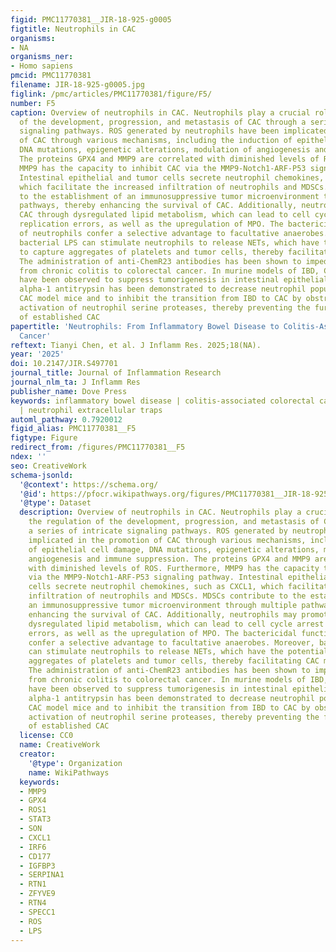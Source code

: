 ```yaml
---
figid: PMC11770381__JIR-18-925-g0005
figtitle: Neutrophils in CAC
organisms:
- NA
organisms_ner:
- Homo sapiens
pmcid: PMC11770381
filename: JIR-18-925-g0005.jpg
figlink: /pmc/articles/PMC11770381/figure/F5/
number: F5
caption: Overview of neutrophils in CAC. Neutrophils play a crucial role in the regulation
  of the development, progression, and metastasis of CAC through a series of intricate
  signaling pathways. ROS generated by neutrophils have been implicated in the promotion
  of CAC through various mechanisms, including the induction of epithelial cell damage,
  DNA mutations, epigenetic alterations, modulation of angiogenesis and immune suppression.
  The proteins GPX4 and MMP9 are correlated with diminished levels of ROS. Furthermore,
  MMP9 has the capacity to inhibit CAC via the MMP9-Notch1-ARF-P53 signaling pathway.
  Intestinal epithelial and tumor cells secrete neutrophil chemokines, such as CXCL1,
  which facilitate the increased infiltration of neutrophils and MDSCs. MDSCs contribute
  to the establishment of an immunosuppressive tumor microenvironment through multiple
  pathways, thereby enhancing the survival of CAC. Additionally, neutrophils may promote
  CAC through dysregulated lipid metabolism, which can lead to cell cycle arrest and
  replication errors, as well as the upregulation of MPO. The bactericidal functions
  of neutrophils confer a selective advantage to facultative anaerobes. Moreover,
  bacterial LPS can stimulate neutrophils to release NETs, which have the potential
  to capture aggregates of platelets and tumor cells, thereby facilitating CAC metastasis.
  The administration of anti-ChemR23 antibodies has been shown to impede the progression
  from chronic colitis to colorectal cancer. In murine models of IBD, CD177+ neutrophils
  have been observed to suppress tumorigenesis in intestinal epithelial cells. Additionally,
  alpha-1 antitrypsin has been demonstrated to decrease neutrophil populations in
  CAC model mice and to inhibit the transition from IBD to CAC by obstructing the
  activation of neutrophil serine proteases, thereby preventing the further progression
  of established CAC
papertitle: 'Neutrophils: From Inflammatory Bowel Disease to Colitis-Associated Colorectal
  Cancer'
reftext: Tianyi Chen, et al. J Inflamm Res. 2025;18(NA).
year: '2025'
doi: 10.2147/JIR.S497701
journal_title: Journal of Inflammation Research
journal_nlm_ta: J Inflamm Res
publisher_name: Dove Press
keywords: inflammatory bowel disease | colitis-associated colorectal cancer | neutrophil
  | neutrophil extracellular traps
automl_pathway: 0.7920012
figid_alias: PMC11770381__F5
figtype: Figure
redirect_from: /figures/PMC11770381__F5
ndex: ''
seo: CreativeWork
schema-jsonld:
  '@context': https://schema.org/
  '@id': https://pfocr.wikipathways.org/figures/PMC11770381__JIR-18-925-g0005.html
  '@type': Dataset
  description: Overview of neutrophils in CAC. Neutrophils play a crucial role in
    the regulation of the development, progression, and metastasis of CAC through
    a series of intricate signaling pathways. ROS generated by neutrophils have been
    implicated in the promotion of CAC through various mechanisms, including the induction
    of epithelial cell damage, DNA mutations, epigenetic alterations, modulation of
    angiogenesis and immune suppression. The proteins GPX4 and MMP9 are correlated
    with diminished levels of ROS. Furthermore, MMP9 has the capacity to inhibit CAC
    via the MMP9-Notch1-ARF-P53 signaling pathway. Intestinal epithelial and tumor
    cells secrete neutrophil chemokines, such as CXCL1, which facilitate the increased
    infiltration of neutrophils and MDSCs. MDSCs contribute to the establishment of
    an immunosuppressive tumor microenvironment through multiple pathways, thereby
    enhancing the survival of CAC. Additionally, neutrophils may promote CAC through
    dysregulated lipid metabolism, which can lead to cell cycle arrest and replication
    errors, as well as the upregulation of MPO. The bactericidal functions of neutrophils
    confer a selective advantage to facultative anaerobes. Moreover, bacterial LPS
    can stimulate neutrophils to release NETs, which have the potential to capture
    aggregates of platelets and tumor cells, thereby facilitating CAC metastasis.
    The administration of anti-ChemR23 antibodies has been shown to impede the progression
    from chronic colitis to colorectal cancer. In murine models of IBD, CD177+ neutrophils
    have been observed to suppress tumorigenesis in intestinal epithelial cells. Additionally,
    alpha-1 antitrypsin has been demonstrated to decrease neutrophil populations in
    CAC model mice and to inhibit the transition from IBD to CAC by obstructing the
    activation of neutrophil serine proteases, thereby preventing the further progression
    of established CAC
  license: CC0
  name: CreativeWork
  creator:
    '@type': Organization
    name: WikiPathways
  keywords:
  - MMP9
  - GPX4
  - ROS1
  - STAT3
  - SON
  - CXCL1
  - IRF6
  - CD177
  - IGFBP3
  - SERPINA1
  - RTN1
  - ZFYVE9
  - RTN4
  - SPECC1
  - ROS
  - LPS
---
```

